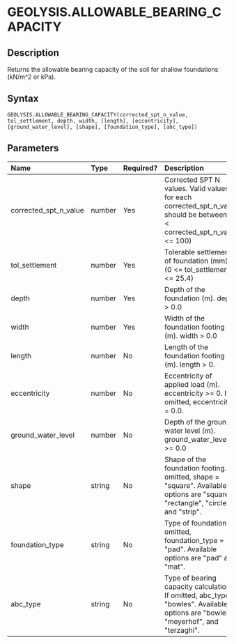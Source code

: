 # GEOLYSIS.ALLOWABLE_BEARING_CAPACITY

## Description
Returns the allowable bearing capacity of the soil for shallow foundations (kN/m^2 or kPa).

## Syntax
```
GEOLYSIS.ALLOWABLE_BEARING_CAPACITY(corrected_spt_n_value, tol_settlement, depth, width, [length], [eccentricity], [ground_water_level], [shape], [foundation_type], [abc_type])
```

## Parameters
| Name                  | Type   | Required?   | Description                                                                                                                        |
|:----------------------|:-------|:------------|:-----------------------------------------------------------------------------------------------------------------------------------|
| corrected_spt_n_value | number | Yes         | Corrected SPT N values. Valid values for each corrected_spt_n_value should be between (0 < corrected_spt_n_value <= 100)           |
| tol_settlement        | number | Yes         | Tolerable settlement of foundation (mm). (0 <= tol_settlement <= 25.4)                                                             |
| depth                 | number | Yes         | Depth of the foundation (m). depth > 0.0                                                                                           |
| width                 | number | Yes         | Width of the foundation footing (m). width > 0.0                                                                                   |
| length                | number | No          | Length of the foundation footing (m). length > 0.                                                                                  |
| eccentricity          | number | No          | Eccentricity of applied load (m). eccentricity >= 0. If omitted, eccentricity = 0.0.                                               |
| ground_water_level    | number | No          | Depth of the ground water level (m). ground_water_level >= 0.0                                                                     |
| shape                 | string | No          | Shape of the foundation footing. If omitted, shape = "square". Available options are "square", "rectangle", "circle", and "strip". |
| foundation_type       | string | No          | Type of foundation. If omitted, foundation_type = "pad". Available options are "pad" and "mat".                                    |
| abc_type              | string | No          | Type of bearing capacity calculation. If omitted, abc_type = "bowles". Available options are "bowles", "meyerhof", and "terzaghi". |

